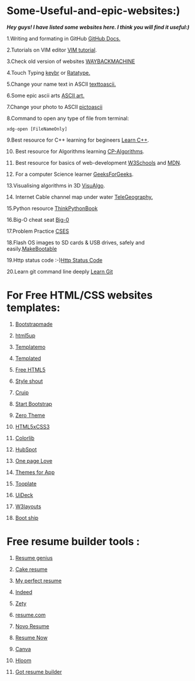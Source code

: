 # Some-Useful-and-epic-websites:)

**_Hey guys! I have listed some websites here. I think you will find it useful:)_**

1.Writing and formating in GitHub [GitHub Docs.](https://docs.github.com/en/free-pro-team@latest/github/writing-on-github/basic-writing-and-formatting-syntax)

2.Tutorials on VIM editor [VIM tutorial](https://www.openvim.com/).

3.Check old version of websites [WAYBACKMACHINE](https://web.archive.org/)

4.Touch Typing [keybr](https://www.keybr.com/) or [Ratatype.](https://www.ratatype.com/)

5.Change your name text in ASCII [texttoascii.](http://patorjk.com/software/taag/#p=display&f=Mirror&t=Type%20Something%20)

6.Some epic ascii arts [ASCII art.](https://www.asciiart.eu/)

7.Change your photo to ASCII [pictoascii](https://www.asciiart.club/)

8.Command to open any type of file from terminal:
```
xdg-open [FileNameOnly]
```
9.Best resource for C++ learning for begineers [Learn C++](https://www.learncpp.com/).

10. Best resource for Algorithms learning [CP-Algorithms](https://cp-algorithms.com/).

11. Best resource for basics of web-development [W3Schools](w3schools.com/) and [MDN](https://developer.mozilla.org/en-US/).

12. For a computer Science learner [GeeksForGeeks](https://www.geeksforgeeks.org/).

13.Visualising algorithms in 3D [VisuAlgo](https://visualgo.net/en).

14. Internet Cable channel map under water [TeleGeography.](https://www.submarinecablemap.com/) 

15.Python resource [ThinkPythonBook](https://greenteapress.com/wp/think-python/)

16.Big-O cheat seat [Big-0](https://www.bigocheatsheet.com/)

17.Problem Practice [CSES](https://cses.fi/problemset/list/)

18.Flash OS images to SD cards & USB drives, safely and easily.[MakeBootable](https://www.balena.io/etcher/)

19.Http status code :-)[Http Status Code](https://httpstatusdogs.com/)

20.Learn git command line deeply [Learn Git](https://learngitbranching.js.org/)

# For Free HTML/CSS websites templates:

1. [Bootstrapmade](https://bootstrapmade.com/)

2. [html5up](https://html5up.net/)

3. [Templatemo](https://templatemo.com/)

4. [Templated](https://templated.co/)

5. [Free HTML5](https://freehtml5.co/)

6. [Style shout](https://www.styleshout.com/)

7. [Cruip](https://cruip.com/)

8. [Start Bootstrap](https://startbootstrap.com/)

9. [Zero Theme](https://www.zerotheme.com/)

10. [HTML5xCSS3](https://www.html5xcss3.com/)

11. [Colorlib](https://colorlib.com/)

12. [HubSpot](https://www.hubspot.com/)

13. [One page Love](https://onepagelove.com/)

14. [Themes for App](https://themesfor.app/)

15. [Tooplate](https://www.tooplate.com/)

16. [UiDeck](https://uideck.com/)

17. [W3layouts](https://w3layouts.com/)

18. [Boot ship](https://bootsnipp.com/)

# Free resume builder tools :

1. [Resume genius](https://www.resumegenius.com/)

2. [Cake resume](https://www.cakeresume.com/)

3. [My perfect resume](https://www.myperfectresume.com/)

4. [Indeed](https://www.indeed.com/create-resume)

5. [Zety](https://zety.com/)

6. [resume.com](https://www.resume.com/)

7. [Novo Resume](https://novoresume.com/)

8. [Resume Now](https://www.resume-now.com/)

9. [Canva](https://www.canva.com/)

10. [Hloom](https://www.hloom.com/)

11. [Got resume builder](https://www.gotresumebuilder.com/)

